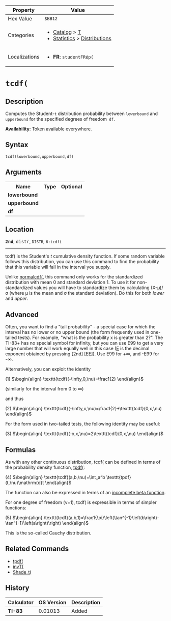 | Property      | Value |
|---------------|-------|
| Hex Value     | `$BB12`|
| Categories    | <ul><li>[Catalog](<../categories/Catalog.md>) > [T](<../categories/Catalog.md#T>)</li><li>[Statistics](<../categories/Statistics.md>) > [Distributions](<../categories/Statistics.md#Distributions>)</li></ul> |
| Localizations | <ul><li><b>FR</b>: `studentFRép(`</li></ul> |

# `tcdf(`

## Description
Computes the Student-`t` distribution probability between `lowerbound` and` upperbound` for the specified degrees of freedom` df`.


<b>Availability</b>: Token available everywhere.

## Syntax
`tcdf(lowerbound,upperbound,df)`

## Arguments
<table>
<tr><th>Name</th><th>Type</th><th>Optional</th></tr>

<tr><td><b>lowerbound</b></td><td></td><td></td></tr>

<tr><td><b>upperbound</b></td><td></td><td></td></tr>

<tr><td><b>df</b></td><td></td><td></td></tr>

</table>

## Location
<tt><kbd><b>2nd</b></kbd></tt>, <kbd>distr</kbd>, `DISTR`, `6:tcdf(`
<hr>

tcdf( is the Student's _t_ cumulative density function. If some random variable follows this distribution, you can use this command to find the probability that this variable will fall in the interval you supply.

Unlike [normalcdf(](normalcdf\(.md), this command only works for the standardized distribution with mean 0 and standard deviation 1. To use it for non-standardized values you will have to standardize them by calculating (X-μ)/σ (where μ is the mean and σ the standard deviation). Do this for both _lower_ and _upper_.

## Advanced

Often, you want to find a "tail probability" - a special case for which the interval has no lower or no upper bound (the form frequently used in one-tailed tests). For example, "what is the probability x is greater than 2?". The TI-83+ has no special symbol for infinity, but you can use E99 to get a very large number that will work equally well in this case ([E](e-ten) is the decimal exponent obtained by pressing [2nd] [EE]). Use E99 for +∞, and -E99 for -∞.

Alternatively, you can exploit the identity

(1) $`\begin{align} \texttt{tcdf}(-\infty,0,\nu)=\frac1{2} \end{align}`$ 

(similarly for the interval from 0 to ∞)

and thus

(2) $`\begin{align} \texttt{tcdf}(-\infty,x,\nu)=\frac1{2}+\texttt{tcdf}(0,x,\nu) \end{align}`$ 

For the form used in two-tailed tests, the following identity may be useful:

(3) $`\begin{align} \texttt{tcdf}(-x,x,\nu)=2\texttt{tcdf}(0,x,\nu) \end{align}`$ 

## Formulas

As with any other continuous distribution, tcdf( can be defined in terms of the probability density function, [tpdf(](tpdf\(.md):

(4) $`\begin{align} \texttt{tcdf}(a,b,\nu)=\int_a^b \texttt{tpdf}(t,\nu)\mathrm{d}t \end{align}`$ 

The function can also be expressed in terms of an [incomplete beta function](https://mathworld.wolfram.com/IncompleteBetaFunction.html).

For one degree of freedom (ν=1), tcdf( is expressible in terms of simpler functions:

(5) $`\begin{align} \texttt{tcdf}(a,b,1)=\frac1{\pi}\left(\tan^{-1}\left(b\right)-\tan^{-1}\left(a\right)\right) \end{align}`$ 

This is the so-called Cauchy distribution.

## Related Commands

*   [tpdf(](tpdf\(.md)
*   [invT(](invT\(.md)
*   [Shade_t(](Shade_t\(.md)

## History
| Calculator | OS Version | Description |
|------------|------------|-------------|
| <b>TI-83</b> | 0.01013 | Added |


